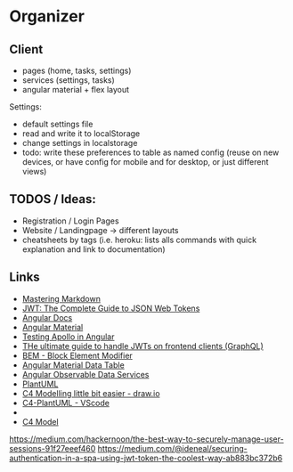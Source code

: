 # Organizer

## Client

-   pages (home, tasks, settings)
-   services (settings, tasks)
-   angular material + flex layout

Settings:

-   default settings file
-   read and write it to localStorage
-   change settings in localstorage
-   todo: write these preferences to table as named config (reuse on new devices, or have config for mobile and for desktop, or just different views)

## TODOS / Ideas:

-   Registration / Login Pages
-   Website / Landingpage -> different layouts
-   cheatsheets by tags (i.e. heroku: lists alls commands with quick explanation and link to documentation)

## Links

-   [Mastering Markdown](https://guides.github.com/features/mastering-markdown)
-   [JWT: The Complete Guide to JSON Web Tokens](https://blog.angular-university.io/angular-jwt/)
-   [Angular Docs](https://angular.io/docs)
-   [Angular Material](https://material.angular.io)
-   [Testing Apollo in Angular](https://www.apollographql.com/docs/angular/guides/testing/)
-   [THe ultimate guide to handle JWTs on frontend clients (GraphQL)](https://hasura.io/blog/best-practices-of-using-jwt-with-graphql/)
-   [BEM - Block Element Modifier](http://getbem.com)
-   [Angular Material Data Table](https://blog.angular-university.io/angular-material-data-table/)
-   [Angular Observable Data Services](https://coryrylan.com/blog/angular-observable-data-services)
-   [PlantUML](http://www.plantuml.com/plantuml/)
-   [C4 Modelling little bit easier - draw.io](https://tobiashochguertel.github.io/c4-draw.io/)
-   [C4-PlantUML - VScode](https://github.com/RicardoNiepel/C4-PlantUML)
-   [](https://structurizr.com/workspace/48635)
-   [C4 Model](https://c4model.com)

https://medium.com/hackernoon/the-best-way-to-securely-manage-user-sessions-91f27eeef460
https://medium.com/@ideneal/securing-authentication-in-a-spa-using-jwt-token-the-coolest-way-ab883bc372b6
